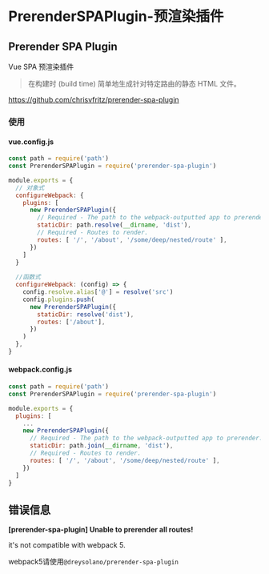 # PrerenderSPAPlugin-预渲染插件

## Prerender SPA Plugin

Vue SPA 预渲染插件

> 在构建时 (build time) 简单地生成针对特定路由的静态 HTML 文件。

https://github.com/chrisvfritz/prerender-spa-plugin

### 使用

#### vue.config.js

```js
const path = require('path')
const PrerenderSPAPlugin = require('prerender-spa-plugin')

module.exports = {
  // 对象式
  configureWebpack: {
    plugins: [
      new PrerenderSPAPlugin({
        // Required - The path to the webpack-outputted app to prerender.
        staticDir: path.resolve(__dirname, 'dist'),
        // Required - Routes to render.
        routes: [ '/', '/about', '/some/deep/nested/route' ],
      })
    ]
  }
  
  //函数式
  configureWebpack: (config) => {
    config.resolve.alias['@'] = resolve('src')
    config.plugins.push(
      new PrerenderSPAPlugin({
        staticDir: resolve('dist'),
        routes: ['/about'],
      })
    )
  },
}

```

#### webpack.config.js

```js
const path = require('path')
const PrerenderSPAPlugin = require('prerender-spa-plugin')

module.exports = {
  plugins: [
    ...
    new PrerenderSPAPlugin({
      // Required - The path to the webpack-outputted app to prerender.
      staticDir: path.join(__dirname, 'dist'),
      // Required - Routes to render.
      routes: [ '/', '/about', '/some/deep/nested/route' ],
    })
  ]
}
```



## 错误信息

**[prerender-spa-plugin] Unable to prerender all routes!**

 it's not compatible with webpack 5. 

webpack5请使用`@dreysolano/prerender-spa-plugin`

